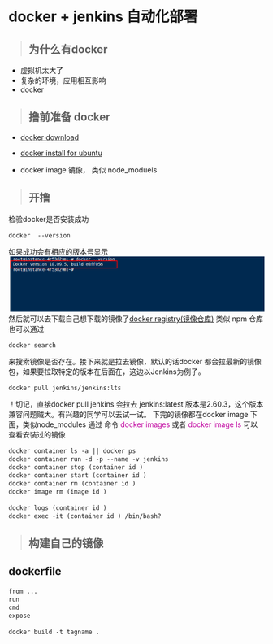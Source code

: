 # docker + jenkins 自动化部署
> ## 为什么有docker
+ 虚拟机太大了
+ 复杂的环境，应用相互影响
+ docker 
> ## 撸前准备 docker
+ [docker download](https://www.docker.com/get-started)

+ [docker install for ubuntu](https://docs.docker.com/install/linux/docker-ce/ubuntu/)

+ docker image 镜像， 类似 node_moduels
  
> ## 开撸
检验docker是否安装成功
```
docker  --version
```
如果成功会有相应的版本号显示
![图1](./img/1.jpg)
然后就可以去下载自己想下载的镜像了[docker registry(镜像仓库)](https://hub.docker.com/_/jenkins?tab=tags&page=1) 类似 npm 仓库
也可以通过
```
docker search
```
来搜索镜像是否存在。接下来就是拉去镜像，默认的话docker 都会拉最新的镜像包，如果要拉取特定的版本在后面在，这边以Jenkins为例子。 
```
docker pull jenkins/jenkins:lts
```
！切记，直接docker pull jenkins 会拉去 jenkins:latest 版本是2.60.3，这个版本兼容问题贼大。有兴趣的同学可以去试一试。
下完的镜像都在docker image 下面，类似node_modules 通过 命令 <font color="color=#0099ff">docker images</font> 或者 <font color="color=#0099ff">docker image ls</font> 可以查看安装过的镜像
```
docker container ls -a || docker ps
docker container run -d -p --name -v jenkins
docker container stop (container id )
docker container start (container id )
docker container rm (container id )
docker image rm (image id )

docker logs (container id )
docker exec -it (container id ) /bin/bash?
```
> ## 构建自己的镜像
## dockerfile
```
from ...
run
cmd
expose

docker build -t tagname .
```


